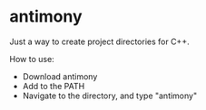 # antimony

Just a way to create project directories for C++.

How to use:
- Download antimony
- Add to the PATH
- Navigate to the directory, and type "antimony"
